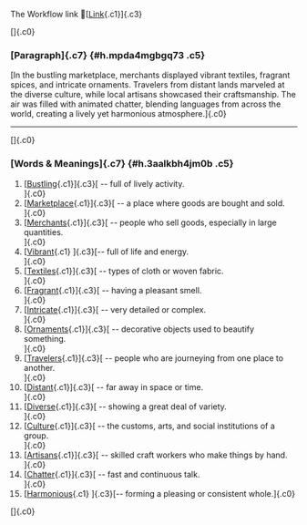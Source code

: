 The Workflow link
👏[[Link](https://www.google.com/url?q=http://www.google.com&sa=D&source=editors&ust=1757659288987431&usg=AOvVaw36EDz5MvyFFYfOCOz-W38f){.c1}]{.c3}

[]{.c0}

### [Paragraph]{.c7} {#h.mpda4mgbgq73 .c5}

[In the bustling marketplace, merchants displayed vibrant textiles,
fragrant spices, and intricate ornaments. Travelers from distant lands
marveled at the diverse culture, while local artisans showcased their
craftsmanship. The air was filled with animated chatter, blending
languages from across the world, creating a lively yet harmonious
atmosphere.]{.c0}

------------------------------------------------------------------------

[]{.c0}

### [Words & Meanings]{.c7} {#h.3aalkbh4jm0b .c5}

1.  [[Bustling](https://www.google.com/url?q=http://www.google.com&sa=D&source=editors&ust=1757659288988060&usg=AOvVaw2jsb6T2xIYQBMfe-eQhS9D){.c1}]{.c3}[ --
    full of lively activity.\
    ]{.c0}
2.  [[Marketplace](https://www.google.com/url?q=http://www.google.com&sa=D&source=editors&ust=1757659288988183&usg=AOvVaw18P1qClOuybx7eeVtihJ7H){.c1}]{.c3}[ --
    a place where goods are bought and sold.\
    ]{.c0}
3.  [[Merchants](https://www.google.com/url?q=http://www.google.com&sa=D&source=editors&ust=1757659288988298&usg=AOvVaw1EarRIiGKzyNrLhVJcYDQN){.c1}]{.c3}[ --
    people who sell goods, especially in large quantities.\
    ]{.c0}
4.  [[Vibrant](https://www.google.com/url?q=http://www.google.com&sa=D&source=editors&ust=1757659288988424&usg=AOvVaw1Di9vRipZ1GIjpEvC795ZD){.c1}
    ]{.c3}[-- full of life and energy.\
    ]{.c0}
5.  [[Textiles](https://www.google.com/url?q=http://www.google.com&sa=D&source=editors&ust=1757659288988532&usg=AOvVaw1asBTQgRFAZiYIoCljRkki){.c1}]{.c3}[ --
    types of cloth or woven fabric.\
    ]{.c0}
6.  [[Fragrant](https://www.google.com/url?q=http://www.google.com&sa=D&source=editors&ust=1757659288988633&usg=AOvVaw0eYYVIkEY1zW8n-Lc_b7wL){.c1}]{.c3}[ --
    having a pleasant smell.\
    ]{.c0}
7.  [[Intricate](https://www.google.com/url?q=http://www.google.com&sa=D&source=editors&ust=1757659288988730&usg=AOvVaw2ClMZcqyx4gh7nYUB1R8rI){.c1}]{.c3}[ --
    very detailed or complex.\
    ]{.c0}
8.  [[Ornaments](https://www.google.com/url?q=http://www.google.com&sa=D&source=editors&ust=1757659288988827&usg=AOvVaw294KmWjcC8wULcbFKQ3f7m){.c1}]{.c3}[ --
    decorative objects used to beautify something.\
    ]{.c0}
9.  [[Travelers](https://www.google.com/url?q=http://www.google.com&sa=D&source=editors&ust=1757659288988941&usg=AOvVaw28OE5Q6Esc4XPsx4SVXarZ){.c1}]{.c3}[ --
    people who are journeying from one place to another.\
    ]{.c0}
10. [[Distant](https://www.google.com/url?q=http://www.google.com&sa=D&source=editors&ust=1757659288989061&usg=AOvVaw1JeAlMj7ubHiq-FsXtJb4x){.c1}]{.c3}[ --
    far away in space or time.\
    ]{.c0}
11. [[Diverse](https://www.google.com/url?q=http://www.google.com&sa=D&source=editors&ust=1757659288989158&usg=AOvVaw3gkAorfR0jxJN5lHH2lwy1){.c1}]{.c3}[ --
    showing a great deal of variety.\
    ]{.c0}
12. [[Culture](https://www.google.com/url?q=http://www.google.com&sa=D&source=editors&ust=1757659288989272&usg=AOvVaw3rir48waZHyqXX7maDL2yS){.c1}]{.c3}[ --
    the customs, arts, and social institutions of a group.\
    ]{.c0}
13. [[Artisans](https://www.google.com/url?q=http://www.google.com&sa=D&source=editors&ust=1757659288989396&usg=AOvVaw0CPArwfeoTA9tVHpr6uqYT){.c1}]{.c3}[ --
    skilled craft workers who make things by hand.\
    ]{.c0}
14. [[Chatter](https://www.google.com/url?q=http://www.google.com&sa=D&source=editors&ust=1757659288989515&usg=AOvVaw1x86JBYGxc4hR3x3dUcpZn){.c1}]{.c3}[ --
    fast and continuous talk.\
    ]{.c0}
15. [[Harmonious](https://www.google.com/url?q=http://www.google.com&sa=D&source=editors&ust=1757659288989616&usg=AOvVaw1NZsTmQKv6AFgxygQEemb9){.c1}
    ]{.c3}[-- forming a pleasing or consistent whole.]{.c0}

[]{.c0}
